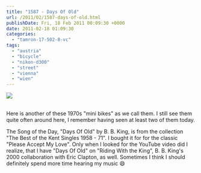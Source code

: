 ```yaml
---
title: "1587 - Days Of Old"
url: /2011/02/1587-days-of-old.html
publishDate: Fri, 18 Feb 2011 00:09:30 +0000
date: 2011-02-18 01:09:30
categories: 
  - "tamron-17-502-8-vc"
tags: 
  - "austria"
  - "bicycle"
  - "nikon-d300"
  - "street"
  - "vienna"
  - "wien"
---
```

<div class="container">
<div class="center"><a target="_blank" href="https://d25zfm9zpd7gm5.cloudfront.net/1200x1200/2011/20110217_084155_ps.jpg"><img src="https://d25zfm9zpd7gm5.cloudfront.net/0600x0600/2011/20110217_084155_ps.jpg" /></a></div>
</div>
<br />

Here is another of these 1970s "mini bikes" as we call them. I still see them quite often around here, I remember having seen at least two of them today.

 The Song of the Day, "Days Of Old" by B. B. King, is from the collection "The Best of the Kent Singles 1958 - 71". I bought it for for the classic "Please Accept My Love". Only when I looked for the YouTube video did I realize, that I have "Days Of Old" on "Riding With the King", B. B. King's 2000 collaboration with Eric Clapton, as well. Sometimes I think I should definitely spend more time hearing my music 😄

